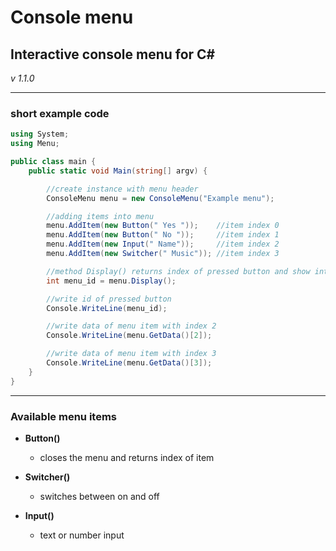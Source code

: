 # Console menu

## Interactive console menu for C#

*v 1.1.0*

---

### short example code
```csharp
using System;
using Menu;

public class main {
	public static void Main(string[] argv) {

		//create instance with menu header
		ConsoleMenu menu = new ConsoleMenu("Example menu");

		//adding items into menu
		menu.AddItem(new Button(" Yes "));    //item index 0
		menu.AddItem(new Button(" No "));     //item index 1
		menu.AddItem(new Input(" Name"));     //item index 2
		menu.AddItem(new Switcher(" Music")); //item index 3

		//method Display() returns index of pressed button and show interactive menu in console
		int menu_id = menu.Display();

		//write id of pressed button
		Console.WriteLine(menu_id);

		//write data of menu item with index 2
		Console.WriteLine(menu.GetData()[2]);

		//write data of menu item with index 3
		Console.WriteLine(menu.GetData()[3]);
	}
}
```

---

### Available menu items

* **Button()**
	* closes the menu and returns index of item

* **Switcher()**
	* switches between on and off

* **Input()**
	* text or number input